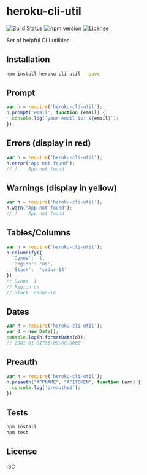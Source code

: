 # heroku-cli-util

[![Build Status](https://travis-ci.org/heroku/heroku-cli-util.svg?branch=master)](https://travis-ci.org/heroku/heroku-cli-util)
[![npm version](https://badge.fury.io/js/heroku-cli-util.svg)](http://badge.fury.io/js/heroku-cli-util)
[![License](https://img.shields.io/npm/l/heroku-cli-util.svg)](./LICENSE)

Set of helpful CLI utilities

## Installation

```sh
npm install heroku-cli-util --save
```

## Prompt

```js
var h = require('heroku-cli-util');
h.prompt('email', function (email) {
  console.log(`your email is: ${email}`);
});
```

## Errors (display in red)

```js
var h = require('heroku-cli-util');
h.error("App not found");
// !    App not found
```

## Warnings (display in yellow)

```js
var h = require('heroku-cli-util');
h.warn("App not found");
// !    App not found
```

## Tables/Columns

```js
var h = require('heroku-cli-util');
h.columnify({
  'Dynos':  1,
  'Region': 'us',
  'Stack':  'cedar-14'
});
// Dynos  1
// Region us
// Stack  cedar-14
```

## Dates

```js
var h = require('heroku-cli-util');
var d = new Date();
console.log(h.formatDate(d));
// 2001-01-01T08:00:00.000Z
```

## Preauth

```js
var h = require('heroku-cli-util');
h.preauth("APPNAME", "APITOKEN", function (err) {
  console.log('preauthed');
});
```


## Tests

```sh
npm install
npm test
```

## License

ISC
